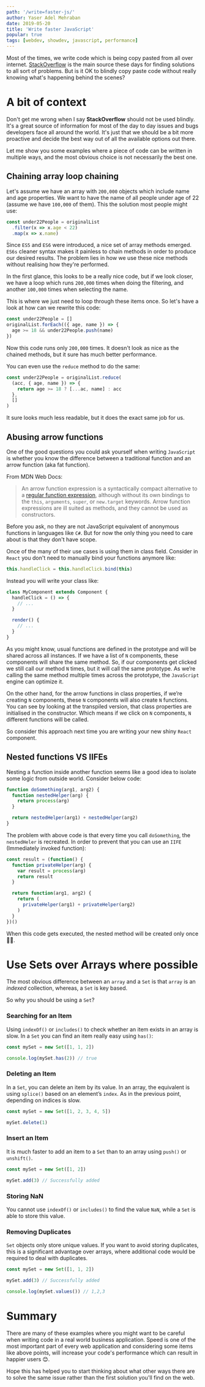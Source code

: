 ```yaml
---
path: '/write=faster-js/'
author: Yaser Adel Mehraban
date: 2019-05-20
title: 'Write faster JavaScript'
popular: true
tags: [webdev, showdev, javascript, performance]
---
```


Most of the times, we write code which is being copy pasted from all over internet. [StackOverflow](https://stackoverflow.com/) is the main source these days for finding solutions to all sort of problems. But is it OK to blindly copy paste code without really knowing what's happening behind the scenes?

<!--more-->

# A bit of context

Don't get me wrong when I say **StackOverflow** should not be used blindly. It's a great source of information for most of the day to day issues and bugs developers face all around the world. It's just that we should be a bit more proactive and decide the best way out of all the available options out there.

Let me show you some examples where a piece of code can be written in multiple ways, and the most obvious choice is not necessarily the best one.

## Chaining array loop chaining

Let's assume we have an array with `200,000` objects which include name and age properties. We want to have the name of all people under age of 22 (assume we have `100,000` of them). This the solution most people might use:

```js
const under22People = originalList
  .filter(x => x.age < 22)
  .map(x => x.name)
```

Since `ES5` and `ES6` were introduced, a nice set of array methods emerged. `ES6s` cleaner syntax makes it painless to chain methods in order to produce our desired results. The problem lies in how we use these nice methods without realising how they're performed.

In the first glance, this looks to be a really nice code, but if we look closer, we have a loop which runs `200,000` times when doing the filtering, and another `100,000` times when selecting the name.

This is where we just need to loop through these items once. So let's have a look at how can we rewrite this code:

```js
const under22People = []
originalList.forEach(({ age, name }) => {
  age >= 18 && under22People.push(name)
})
```

Now this code runs only `200,000` times. It doesn't look as nice as the chained methods, but it sure has much better performance.

You can even use the `reduce` method to do the same:

```js
const under22People = originalList.reduce(
  (acc, { age, name }) => {
    return age >= 18 ? [...ac, name] : acc
  },
  []
)
```

It sure looks much less readable, but it does the exact same job for us.

## Abusing arrow functions

One of the good questions you could ask yourself when writing `JavaScript` is whether you know the difference between a traditional function and an arrow function (aka fat function).

From MDN Web Docs:

> An arrow function expression is a syntactically compact alternative to a [regular function expression](https://developer.mozilla.org/en-US/docs/Web/JavaScript/Reference/Operators/function), although without its own bindings to the `this`, `arguments`, `super`, or `new.target` keywords. Arrow function expressions are ill suited as methods, and they cannot be used as constructors.

Before you ask, no they are not JavaScript equivalent of anonymous functions in languages like `C#`. But for now the only thing you need to care about is that they don't have scope.

Once of the many of their use cases is using them in class field. Consider in `React` you don't need to manually bind your functions anymore like:

```js
this.handleClick = this.handleClick.bind(this)
```

Instead you will write your class like:

```js
class MyComponent extends Component {
  handleClick = () => {
    // ...
  }

  render() {
    // ...
  }
}
```

As you might know, usual functions are defined in the prototype and will be shared across all instances. If we have a list of `N` components, these components will share the same method. So, if our components get clicked we still call our method `N` times, but it will call the same prototype. As we’re calling the same method multiple times across the prototype, the `JavaScript` engine can optimize it.

On the other hand, for the arrow functions in class properties, if we’re creating `N` components, these `N` components will also create `N` functions. You can see by looking at the transpiled version, that class properties are initialised in the constructor. Which means if we click on `N` components, `N` different functions will be called.

So consider this approach next time you are writing your new shiny `React` component.

## Nested functions VS IIFEs

Nesting a function inside another function seems like a good idea to isolate some logic from outside world. Consider below code:

```js
function doSomething(arg1, arg2) {
  function nestedHelper(arg) {
    return process(arg)
  }

  return nestedHelper(arg1) + nestedHelper(arg2)
}
```

The problem with above code is that every time you call `doSomething`, the `nestedHeler` is recreated. In order to prevent that you can use an `IIFE` (Immediately invoked function):

```js
const result = (function() {
  function privateHelper(arg) {
    var result = process(arg)
    return result
  }

  return function(arg1, arg2) {
    return (
      privateHelper(arg1) + privateHelper(arg2)
    )
  }
})()
```

When this code gets executed, the nested method will be created only once 🤷‍♂️.

# Use Sets over Arrays where possible

The most obvious difference between an `array` and a `Set` is that `array` is an _indexed_ collection, whereas, a `Set` is key based.

So why you should be using a `Set`?

### Searching for an Item

Using `indexOf()` or `includes()` to check whether an item exists in an array is slow. In a `Set` you can find an item really easy using `has()`:

```js
const mySet = new Set([1, 1, 2])

console.log(mySet.has(2)) // true
```

### Deleting an Item

In a `Set`, you can delete an item by its value. In an array, the equivalent is using `splice()` based on an element’s `index`. As in the previous point, depending on indices is slow.

```js
const mySet = new Set([1, 2, 3, 4, 5])

mySet.delete(1)
```

### Insert an Item

It is much faster to add an item to a `Set` than to an array using `push()` or `unshift()`.

```js
const mySet = new Set([1, 2])

mySet.add(3) // Successfully added
```

### Storing NaN

You cannot use `indexOf()` or `includes()` to find the value `NaN`, while a `Set` is able to store this value.

### Removing Duplicates

`Set` objects only store unique values. If you want to avoid storing duplicates, this is a significant advantage over arrays, where additional code would be required to deal with duplicates.

```js
const mySet = new Set([1, 1, 2])

mySet.add(3) // Successfully added

console.log(mySet.values()) // 1,2,3
```

# Summary

There are many of these examples where you might want to be careful when writing code in a real world business application. Speed is one of the most important part of every web application and considering some items like above points, will increase your code's performance which can result in happier users 😊.

Hope this has helped you to start thinking about what other ways there are to solve the same issue rather than the first solution you'll find on the web.
